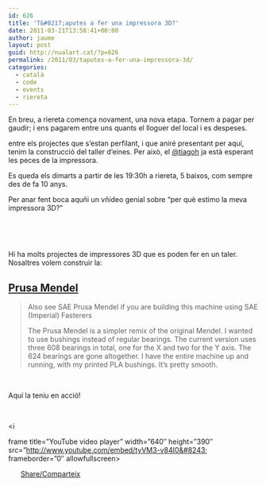 ```yaml
---
id: 626
title: 'T&#8217;aputes a fer una impressora 3D?'
date: 2011-03-21T13:58:41+00:00
author: jaume
layout: post
guid: http://nualart.cat/?p=626
permalink: /2011/03/taputes-a-fer-una-impressora-3d/
categories:
  - català
  - code
  - events
  - riereta
---
```

En breu, a riereta comença novament, una nova etapa. Tornem a pagar per gaudir; i ens pagarem entre uns quants el lloguer del local i es despeses.

entre els projectes que s&#8217;estan perfilant, i que aniré presentant per aquí, tenim la construcció del taller d&#8217;eines. Per això, el <a href="http://twitter.com/tiagoh" onclick="_gaq.push(['_trackEvent', 'outbound-article', 'http://twitter.com/tiagoh', '@tiagoh']);" title="tiagoh twitter">@tiagoh</a> ja està esperant les peces de la impressora.

Es queda els dimarts a partir de les 19:30h a riereta, 5 baixos, com sempre des de fa 10 anys.

Per anar fent boca aquñi un vñideo genial sobre &#8220;per què estimo la meva impressora 3D?&#8221;

&nbsp;
  

  
&nbsp;

Hi ha molts projectes de impressores 3D que es poden fer en un taler. Nosaltres volem construir la:

## <a href="http://reprap.org/wiki/Prusa_Mendel" onclick="_gaq.push(['_trackEvent', 'outbound-article', 'http://reprap.org/wiki/Prusa_Mendel', 'Prusa Mendel']);" >Prusa Mendel</a>

> Also see SAE Prusa Mendel if you are building this machine using SAE (Imperial) Fasterers
> 
> The Prusa Mendel is a simpler remix of the original Mendel. I wanted to use bushings instead of regular bearings. The current version uses three 608 bearings in total, one for the X and two for the Y axis. The 624 bearings are gone altogether. I have the entire machine up and running, with my printed PLA bushings. It&#8217;s pretty smooth.

&nbsp;

Aquí la teniu en acció!

&nbsp;

<i
  
frame title=&#8221;YouTube video player&#8221; width=&#8221;640&#8243; height=&#8221;390&#8243; src=&#8221;http://www.youtube.com/embed/tyVM3-v84I0&#8243; frameborder=&#8221;0&#8243; allowfullscreen></iframe>

<div class="addtoany_share_save_container addtoany_content_bottom">
  <div class="a2a_kit a2a_kit_size_32 addtoany_list a2a_target" id="wpa2a_58">
    <a href="https://www.addtoany.com/share" onclick="_gaq.push(['_trackEvent', 'outbound-article', 'https://www.addtoany.com/share', 'Share/Comparteix']);" class="a2a_dd addtoany_share_save"  style="background:url(http://nualart.cat/wp-content/plugins/add-to-any/share_16_16.png) no-repeat scroll 4px 0px;padding:0 0 0 25px;display:inline-block;height:16px;vertical-align:middle"><span>Share/Comparteix</span></a>
  </div>
</div>